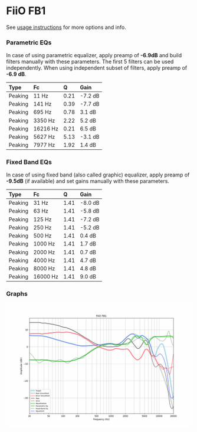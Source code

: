# FiiO FB1
See [usage instructions](https://github.com/jaakkopasanen/AutoEq#usage) for more options and info.

### Parametric EQs
In case of using parametric equalizer, apply preamp of **-6.9dB** and build filters manually
with these parameters. The first 5 filters can be used independently.
When using independent subset of filters, apply preamp of **-6.9 dB**.

| Type    | Fc       |    Q | Gain    |
|:--------|:---------|:-----|:--------|
| Peaking | 11 Hz    | 0.21 | -7.2 dB |
| Peaking | 141 Hz   | 0.39 | -7.7 dB |
| Peaking | 695 Hz   | 0.78 | 3.1 dB  |
| Peaking | 3350 Hz  | 2.22 | 5.2 dB  |
| Peaking | 16216 Hz | 0.21 | 6.5 dB  |
| Peaking | 5627 Hz  | 5.13 | -3.1 dB |
| Peaking | 7977 Hz  | 1.92 | 1.4 dB  |

### Fixed Band EQs
In case of using fixed band (also called graphic) equalizer, apply preamp of **-9.5dB**
(if available) and set gains manually with these parameters.

| Type    | Fc       |    Q | Gain    |
|:--------|:---------|:-----|:--------|
| Peaking | 31 Hz    | 1.41 | -8.0 dB |
| Peaking | 63 Hz    | 1.41 | -5.8 dB |
| Peaking | 125 Hz   | 1.41 | -7.2 dB |
| Peaking | 250 Hz   | 1.41 | -5.2 dB |
| Peaking | 500 Hz   | 1.41 | 0.4 dB  |
| Peaking | 1000 Hz  | 1.41 | 1.7 dB  |
| Peaking | 2000 Hz  | 1.41 | 0.7 dB  |
| Peaking | 4000 Hz  | 1.41 | 4.7 dB  |
| Peaking | 8000 Hz  | 1.41 | 4.8 dB  |
| Peaking | 16000 Hz | 1.41 | 9.0 dB  |

### Graphs
![](./FiiO%20FB1.png)